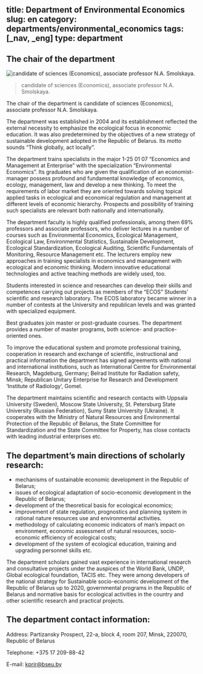 title: Department of Environmental Economics
slug: en
category: departments/environmental_economics
tags: [_nav, _eng]
type: department
---

The chair of the department
---------------------------

![candidate of sciences (Economics), associate professor N.A. Smolskaya.](/img/content/depts/environmental_economics.jpg)
>candidate of sciences (Economics), associate professor N.A. Smolskaya.

The chair of the department is candidate of sciences (Economics), associate professor N.A. Smolskaya.

The department was established in 2004 and its establishment reflected the external necessity to emphasize the ecological focus in economic education. It was also predetermined by the objectives of a new strategy of sustainable development adopted in the Republic of Belarus. Its motto sounds “Think globally, act locally”.

The department trains specialists in the major 1-25 01 07 “Economics and Management at Enterprise” with the specialization “Environmental Economics”. Its graduates who are given the qualification of an economist-manager possess profound and fundamental knowledge of economics, ecology, management, law and develop a new thinking. To meet the requirements of labor market they are oriented towards solving topical applied tasks in ecological and economical regulation and management at different levels of economic hierarchy. Prospects and possibility of training such specialists are relevant both nationally and internationally.

The department faculty is highly qualified professionals, among them 69% professors and associate professors, who deliver lectures in a number of courses such as Environmental Economics, Ecological Management, Ecological Law, Environmental Statistics, Sustainable Development, Ecological Standardization, Ecological Auditing, Scientific Fundamentals of Monitoring, Resource Management etc. The lecturers employ new approaches in training specialists in economics and management with ecological and economic thinking. Modern innovative educational technologies and active teaching methods are widely used, too.

Students interested in science and researches can develop their skills and competences carrying out projects as members of the “ECOS” Students’ scientific and research laboratory. The ECOS laboratory became winner in a number of contests at the University and republican levels and was granted with specialized equipment.

Best graduates join master or post-graduate courses. The department provides a number of master programs, both science- and practice-oriented ones.

To improve the educational system and promote professional training, cooperation in research and exchange of scientific, instructional and practical information the department has signed agreements with national and international institutions, such as International Centre for Environmental Research, Magdeburg, Germany; Belrad Institute for Radiation safety, Minsk; Republican Unitary Enterprise for Research and Development ‘Institute of Radiology’, Gomel.

The department maintains scientific and research contacts with Uppsala University (Sweden), Moscow State University, St. Petersburg State University (Russian Federation), Sumy State University (Ukraine). It cooperates with the Ministry of Natural Resources and Environmental Protection of the Republic of Belarus, the State Committee for Standardization and the State Committee for Property, has close contacts with leading industrial enterprises etc.

The department’s main directions of scholarly research:
------------------------------------------------------

-	mechanisms of sustainable economic development in the Republic of Belarus;
-	issues of ecological adaptation of socio-economic development in the Republic of Belarus;
-	development of the theoretical basis for ecological economics;
-	improvement of state regulation, prognostics and planning system in rational nature resources use and environmental activities.
-	methodology of calculating economic indicators of man’s impact on environment, economic assessment of natural resources, socio-economic efficiency of ecological costs;
-	development of the system of ecological education, training and upgrading personnel skills etc.

The department scholars gained vast experience in international research and consultative projects under the auspices of the World Bank, UNDP, Global ecological foundation, TACIS etc. They were among developers of the national strategy for Sustainable socio-economic development of the Republic of Belarus up to 2020, governmental programs in the Republic of Belarus and normative basis for ecological activities in the country and other scientific research and practical projects.

The department contact information:
-----------------------------------

Address: Partizansky Prospect, 22-a, block 4, room 207, Minsk, 220070, Republic of Belarus

Telephone: +375 17 209-88-42

E-mail: <kprir@bseu.by>
